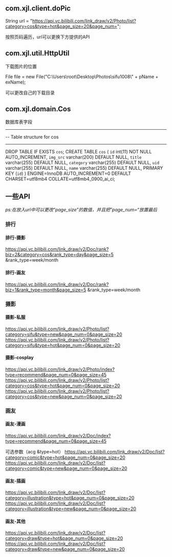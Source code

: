 ## com.xjl.client.doPic

String url = "https://api.vc.bilibili.com/link_draw/v2/Photo/list?category=cos&type=hot&page_size=20&page_num=";

按照页码遍历，url可以更换下方提供的API



## com.xjl.util.HttpUtil

下载图片的位置

 File file = new File("C:\\Users\\root\\Desktop\\Photos\\sifu1008\\" + pName + exName);

可以更改自己的下载目录

## com.xjl.domain.Cos

数据库表字段

-- ----------------------------
-- Table structure for cos
-- ----------------------------
DROP TABLE IF EXISTS `cos`;
CREATE TABLE `cos` (
  `id` int(11) NOT NULL AUTO_INCREMENT,
  `img_src` varchar(200) DEFAULT NULL,
  `title` varchar(255) DEFAULT NULL,
  `category` varchar(255) DEFAULT NULL,
  `uid` varchar(255) DEFAULT NULL,
  `name` varchar(255) DEFAULT NULL,
  PRIMARY KEY (`id`)
) ENGINE=InnoDB AUTO_INCREMENT=0 DEFAULT CHARSET=utf8mb4 COLLATE=utf8mb4_0900_ai_ci;



## 一些API

*ps:在放入url中可以更改“page_size”的数值，并且把”page_num=“放置最后*

### 排行

#### 排行-摄影

https://api.vc.bilibili.com/link_draw/v2/Doc/rank?biz=2&category=cos&rank_type=day&page_size=5  &rank_type=week/month

#### 排行-画友

https://api.vc.bilibili.com/link_draw/v2/Doc/rank?biz=1&rank_type=month&page_size=5  &rank_type=week/month

### 摄影

#### 摄影-私服

https://api.vc.bilibili.com/link_draw/v2/Photo/list?category=sifu&type=new&page_num=0&page_size=20
https://api.vc.bilibili.com/link_draw/v2/Photo/list?category=sifu&type=hot&page_num=0&page_size=20

#### 摄影-cosplay

https://api.vc.bilibili.com/link_draw/v2/Photo/index?type=recommend&page_num=0&page_size=45   
https://api.vc.bilibili.com/link_draw/v2/Photo/list?category=cos&type=hot&page_num=0&page_size=20
https://api.vc.bilibili.com/link_draw/v2/Photo/list?category=cos&type=new&page_num=0&page_size=20

### 画友

#### 画友-漫画

https://api.vc.bilibili.com/link_draw/v2/Doc/index?type=recommend&page_num=0&page_size=45   

可选参数（acg   &type=hot）
https://api.vc.bilibili.com/link_draw/v2/Doc/list?category=comic&type=hot&page_num=0&page_size=20
https://api.vc.bilibili.com/link_draw/v2/Doc/list?category=comic&type=new&page_num=0&page_size=20

#### 画友-插画

https://api.vc.bilibili.com/link_draw/v2/Doc/list?category=illustration&type=hot&page_num=0&page_size=20
https://api.vc.bilibili.com/link_draw/v2/Doc/list?category=illustration&type=new&page_num=0&page_size=20

#### 画友-其他

https://api.vc.bilibili.com/link_draw/v2/Doc/list?category=draw&type=hot&page_num=0&page_size=20
https://api.vc.bilibili.com/link_draw/v2/Doc/list?category=draw&type=new&page_num=0&page_size=20